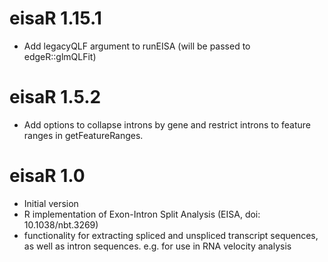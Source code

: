 # eisaR 1.15.1

* Add legacyQLF argument to runEISA (will be passed to edgeR::glmQLFit)

# eisaR 1.5.2

* Add options to collapse introns by gene and restrict introns to feature ranges in getFeatureRanges.

# eisaR 1.0

* Initial version  
* R implementation of Exon-Intron Split Analysis (EISA, doi: 10.1038/nbt.3269)  
* functionality for extracting spliced and unspliced transcript sequences,
  as well as intron sequences. e.g. for use in RNA velocity analysis
